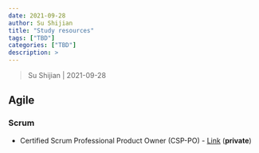 ```yaml
---
date: 2021-09-28
author: Su Shijian
title: "Study resources"
tags: ["TBD"]
categories: ["TBD"]
description: >
---
```


> Su Shijian | 2021-09-28

## Agile

### Scrum

- Certified Scrum Professional Product Owner (CSP-PO) - [Link](https://github.com/shijiansu/agile-scrum-2021-certified-scrum-professional-product-owner) (**private**)
